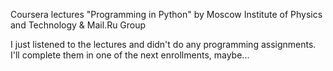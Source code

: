 Coursera lectures "Programming in Python" by Moscow Institute of Physics and Technology & Mail.Ru Group

I just listened to the lectures and didn't do any programming assignments. I'll complete them in one of the next enrollments, maybe... 
